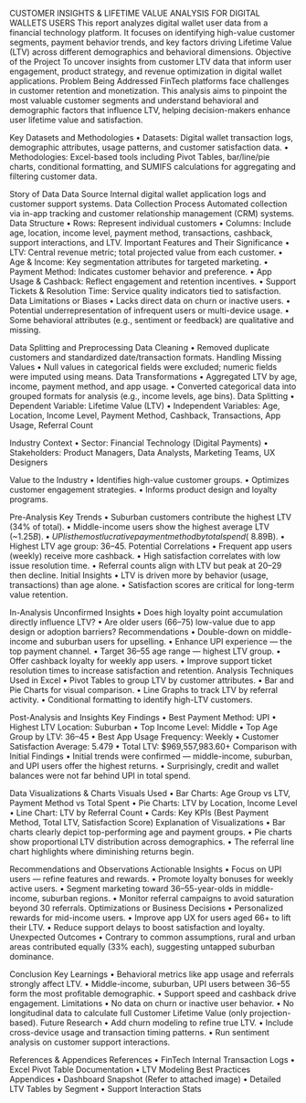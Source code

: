 CUSTOMER INSIGHTS & LIFETIME VALUE ANALYSIS FOR DIGITAL WALLETS USERS
This report analyzes digital wallet user data from a financial technology platform. It focuses on identifying high-value customer segments, payment behavior trends, and key factors driving Lifetime Value (LTV) across different demographics and behavioral dimensions.
Objective of the Project
To uncover insights from customer LTV data that inform user engagement, product strategy, and revenue optimization in digital wallet applications.
Problem Being Addressed
FinTech platforms face challenges in customer retention and monetization. This analysis aims to pinpoint the most valuable customer segments and understand behavioral and demographic factors that influence LTV, helping decision-makers enhance user lifetime value and satisfaction.

Key Datasets and Methodologies
•	Datasets: Digital wallet transaction logs, demographic attributes, usage patterns, and customer satisfaction data.
•	Methodologies: Excel-based tools including Pivot Tables, bar/line/pie charts, conditional formatting, and SUMIFS calculations for aggregating and filtering customer data.

Story of Data
Data Source
Internal digital wallet application logs and customer support systems.
Data Collection Process
Automated collection via in-app tracking and customer relationship management (CRM) systems.
Data Structure
•	Rows: Represent individual customers
•	Columns: Include age, location, income level, payment method, transactions, cashback, support interactions, and LTV.
Important Features and Their Significance
•	LTV: Central revenue metric; total projected value from each customer.
•	Age & Income: Key segmentation attributes for targeted marketing.
•	Payment Method: Indicates customer behavior and preference.
•	App Usage & Cashback: Reflect engagement and retention incentives.
•	Support Tickets & Resolution Time: Service quality indicators tied to satisfaction.
Data Limitations or Biases
•	Lacks direct data on churn or inactive users.
•	Potential underrepresentation of infrequent users or multi-device usage.
•	Some behavioral attributes (e.g., sentiment or feedback) are qualitative and missing.

Data Splitting and Preprocessing
Data Cleaning
•	Removed duplicate customers and standardized date/transaction formats.
Handling Missing Values
•	Null values in categorical fields were excluded; numeric fields were imputed using means.
Data Transformations
•	Aggregated LTV by age, income, payment method, and app usage.
•	Converted categorical data into grouped formats for analysis (e.g., income levels, age bins).
Data Splitting
•	Dependent Variable: Lifetime Value (LTV)
•	Independent Variables: Age, Location, Income Level, Payment Method, Cashback, Transactions, App Usage, Referral Count

Industry Context
•	Sector: Financial Technology (Digital Payments)
•	Stakeholders: Product Managers, Data Analysts, Marketing Teams, UX Designers

Value to the Industry
•	Identifies high-value customer groups.
•	Optimizes customer engagement strategies.
•	Informs product design and loyalty programs.

Pre-Analysis
Key Trends
•	Suburban customers contribute the highest LTV (34% of total).
•	Middle-income users show the highest average LTV (~$1.25B).
•	UPI is the most lucrative payment method by total spend (~$8.89B).
•	Highest LTV age group: 36–45.
Potential Correlations
•	Frequent app users (weekly) receive more cashback.
•	High satisfaction correlates with low issue resolution time.
•	Referral counts align with LTV but peak at 20–29 then decline.
Initial Insights
•	LTV is driven more by behavior (usage, transactions) than age alone.
•	Satisfaction scores are critical for long-term value retention.

In-Analysis
Unconfirmed Insights
•	Does high loyalty point accumulation directly influence LTV?
•	Are older users (66–75) low-value due to app design or adoption barriers?
Recommendations
•	Double-down on middle-income and suburban users for upselling.
•	Enhance UPI experience — the top payment channel.
•	Target 36–55 age range — highest LTV group.
•	Offer cashback loyalty for weekly app users.
•	Improve support ticket resolution times to increase satisfaction and retention.
Analysis Techniques Used in Excel
•	Pivot Tables to group LTV by customer attributes.
•	Bar and Pie Charts for visual comparison.
•	Line Graphs to track LTV by referral activity.
•	Conditional formatting to identify high-LTV customers.

Post-Analysis and Insights
Key Findings
•	Best Payment Method: UPI
•	Highest LTV Location: Suburban
•	Top Income Level: Middle
•	Top Age Group by LTV: 36–45
•	Best App Usage Frequency: Weekly
•	Customer Satisfaction Average: 5.479
•	Total LTV: $969,557,983.60+
Comparison with Initial Findings
•	Initial trends were confirmed — middle-income, suburban, and UPI users offer the highest returns.
•	Surprisingly, credit and wallet balances were not far behind UPI in total spend.

Data Visualizations & Charts
Visuals Used
•	Bar Charts: Age Group vs LTV, Payment Method vs Total Spent
•	Pie Charts: LTV by Location, Income Level
•	Line Chart: LTV by Referral Count
•	Cards: Key KPIs (Best Payment Method, Total LTV, Satisfaction Score)
Explanation of Visualizations
•	Bar charts clearly depict top-performing age and payment groups.
•	Pie charts show proportional LTV distribution across demographics.
•	The referral line chart highlights where diminishing returns begin.

Recommendations and Observations
Actionable Insights
•	Focus on UPI users — refine features and rewards.
•	Promote loyalty bonuses for weekly active users.
•	Segment marketing toward 36–55-year-olds in middle-income, suburban regions.
•	Monitor referral campaigns to avoid saturation beyond 30 referrals.
Optimizations or Business Decisions
•	Personalized rewards for mid-income users.
•	Improve app UX for users aged 66+ to lift their LTV.
•	Reduce support delays to boost satisfaction and loyalty.
Unexpected Outcomes
•	Contrary to common assumptions, rural and urban areas contributed equally (33% each), suggesting untapped suburban dominance.

Conclusion
Key Learnings
•	Behavioral metrics like app usage and referrals strongly affect LTV.
•	Middle-income, suburban, UPI users between 36–55 form the most profitable demographic.
•	Support speed and cashback drive engagement.
Limitations
•	No data on churn or inactive user behavior.
•	No longitudinal data to calculate full Customer Lifetime Value (only projection-based).
Future Research
•	Add churn modeling to refine true LTV.
•	Include cross-device usage and transaction timing patterns.
•	Run sentiment analysis on customer support interactions.

References & Appendices
References
•	FinTech Internal Transaction Logs
•	Excel Pivot Table Documentation
•	LTV Modeling Best Practices
Appendices
•	Dashboard Snapshot (Refer to attached image)
•	Detailed LTV Tables by Segment
•	Support Interaction Stats

